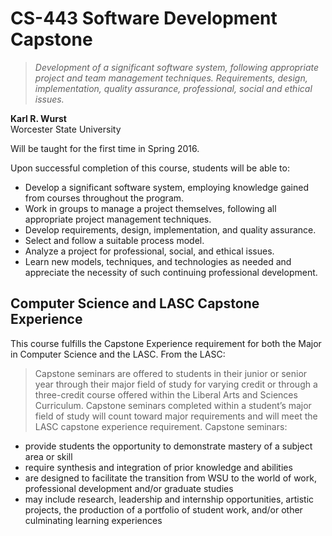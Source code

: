 # CS-443 Software Development Capstone
> *Development of a significant software system, following appropriate project and team management techniques. Requirements, design, implementation, quality assurance, professional, social and ethical issues.*

**Karl R. Wurst**
<br>Worcester State University

Will be taught for the first time in Spring 2016.

Upon successful completion of this course, students will be able to:

* Develop a significant software system, employing knowledge gained from courses throughout the program.
* Work in groups to manage a project themselves, following all appropriate project management techniques.
* Develop requirements, design, implementation, and quality assurance.
* Select and follow a suitable process model.
* Analyze a project for professional, social, and ethical issues.
* Learn new models, techniques, and technologies as needed and appreciate the necessity of such continuing professional development.

## Computer Science and LASC Capstone Experience
This course fulfills the Capstone Experience requirement for both the Major in Computer Science and the LASC. From the LASC:
>Capstone seminars are offered to students in their junior or senior year through their major field of study for varying credit or through a three-credit course offered within the Liberal Arts and Sciences Curriculum. Capstone seminars completed within a student’s major field of study will count toward major requirements and will meet the LASC capstone experience requirement. 
Capstone seminars:
* provide students the opportunity to demonstrate mastery of a subject area or skill
* require synthesis and integration of prior knowledge and abilities
* are designed to facilitate the transition from WSU to the world of work, professional development and/or graduate studies
* may include research, leadership and internship opportunities, artistic projects, the production of a portfolio of student work, and/or other culminating learning experiences
